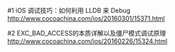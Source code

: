 #1 iOS 调试技巧：如何利用 LLDB 来 Debug
http://www.cocoachina.com/ios/20160301/15371.html

#2 EXC_BAD_ACCESS的本质详解以及僵尸模式调试原理
http://www.cocoachina.com/ios/20160226/15324.html

